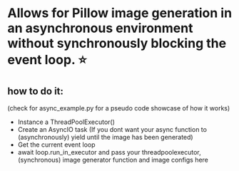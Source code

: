 # Allows for Pillow image generation in an asynchronous environment without synchronously blocking the event loop. ⭐


## how to do it:
(check for async_example.py for a pseudo code showcase of how it works)

- Instance a ThreadPoolExecutor()
- Create an AsyncIO task (If you dont want your async function to (asynchronously) yield until the image has been generated)
- Get the current event loop
- await loop.run_in_executor and pass your threadpoolexecutor, (synchronous) image generator function and image configs here
